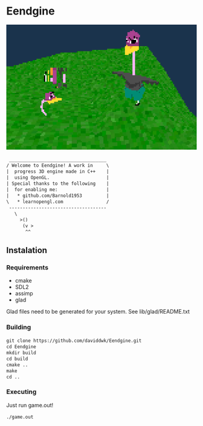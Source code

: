 # Eendgine

![duckpic](README.png)

```
 ____________________________________ 
/ Welcome to Eendgine! A work in     \
|  progress 3D engine made in C++    |
|  using OpenGL.                     |
| Special thanks to the following    |
|  for enabling me:                  |
|   * github.com/Barnold1953         |
\   * learnopengl.com                /
 ------------------------------------ 
   \ 
     >()
      (v >
       ^^
```

## Instalation

### Requirements
- cmake
- SDL2
- assimp
- glad 

Glad files need to be generated for your system. See lib/glad/README.txt

### Building
```
git clone https://github.com/daviddwk/Eendgine.git
cd Eendgine
mkdir build
cd build
cmake ..
make
cd ..
```

### Executing

Just run game.out!
```
./game.out
```
